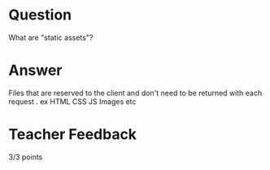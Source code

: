 # Question

What are "static assets"?

# Answer
Files that are reserved to the client and don't need to be returned with each request . ex HTML CSS JS Images etc
# Teacher Feedback

3/3 points